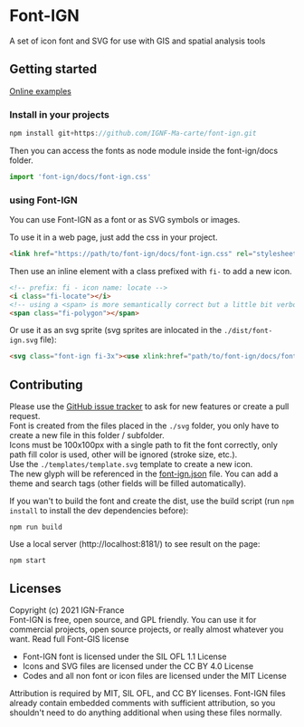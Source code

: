 # Font-IGN
A set of icon font and SVG for use with GIS and spatial analysis tools

## Getting started

[Online examples](https://ignf-ma-carte.github.io/font-ign/)

### Install in your projects

```javascript
npm install git+https://github.com/IGNF-Ma-carte/font-ign.git 
```

Then you can access the fonts as node module inside the font-ign/docs folder.
```javascript
import 'font-ign/docs/font-ign.css'
```

### using Font-IGN

You can use Font-IGN as a font or as SVG symbols or images.

To use it in a web page, just add the css in your project.
```html
<link href="https://path/to/font-ign/docs/font-ign.css" rel="stylesheet" />
```
Then use an inline element with a class prefixed with `fi-` to add a new icon.    
```html
<!-- prefix: fi - icon name: locate -->
<i class="fi-locate"></i>
<!-- using a <span> is more semantically correct but a little bit verbose. -->
<span class="fi-polygon"></span>
```
Or use it as an svg sprite (svg sprites are inlocated in the `./dist/font-ign.svg` file):    
```html
<svg class="font-ign fi-3x"><use xlink:href="path/to/font-ign/docs/font-ign.svg#fg-polygon" /></svg>
```

## Contributing

Please use the [GitHub issue tracker](https://github.com/IGNF-Ma-carte/font-ign/issues) to ask for new features 
or create a pull request.    
Font is created from the files placed in the `./svg` folder, you only have to create a new file in this folder / subfolder.    
Icons must be 100x100px with a single path to fit the font correctly, only path fill color is used, other will be ignored (stroke size, etc.).    
Use the `./templates/template.svg` template to create a new icon.  
The new glyph will be referenced in the [font-ign.json]() file. You can add a theme and search tags 
(other fields will be filled automatically).

If you wan't to build the font and create the dist, use the build script (run `npm install` to install the dev dependencies before):
```console
npm run build
```
Use a local server (http://localhost:8181/) to see result on the page:
```console
npm start
```

## Licenses

Copyright (c) 2021 IGN-France   
Font-IGN is free, open source, and GPL friendly. You can use it for commercial projects, open source projects, or really almost whatever you want. Read full Font-GIS license

* Font-IGN font is licensed under the SIL OFL 1.1 License
* Icons and SVG files are licensed under the CC BY 4.0 License
* Codes and all non font or icon files are licensed under the MIT License

Attribution is required by MIT, SIL OFL, and CC BY licenses. Font-IGN files already contain embedded comments with sufficient attribution, so you shouldn't need to do anything additional when using these files normally.
